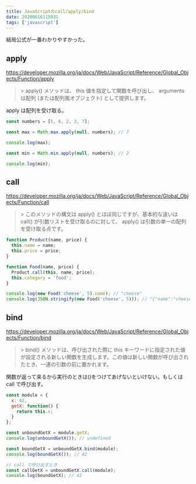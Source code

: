 ```yaml
---
title: JavaScriptのcall/apply/bind
date: 20200616115031
tags: ['javascript']
---
```


結局公式が一番わかりやすかった。

## apply
https://developer.mozilla.org/ja/docs/Web/JavaScript/Reference/Global_Objects/Function/apply

> \> apply() メソッドは、 this 値を指定して関数を呼び出し、 arguments は配列 (または配列風オブジェクト) として提供します。

apply は配列を受け取る。

```js
const numbers = [5, 6, 2, 3, 7];

const max = Math.max.apply(null, numbers); // 7

console.log(max);

const min = Math.min.apply(null, numbers); // 2

console.log(min);
```

## call
https://developer.mozilla.org/ja/docs/Web/JavaScript/Reference/Global_Objects/Function/call

> \> このメソッドの構文は apply() とほぼ同じですが、基本的な違いは call() が引数リストを受け取るのに対して、 apply() は引数の単一の配列を受け取る点です。

```js
function Product(name, price) {
  this.name = name;
  this.price = price;
}

function Food(name, price) {
  Product.call(this, name, price);
  this.category = 'food';
}

console.log(new Food('cheese', 5).name); // "cheese"
console.log(JSON.stringify(new Food('cheese', 5))); // "{"name":"cheese","price":5,"category":"food"}"
```

## bind
https://developer.mozilla.org/ja/docs/Web/JavaScript/Reference/Global_Objects/Function/bind

> \> bind() メソッドは、呼び出された際に this キーワードに指定された値が設定される新しい関数を生成します。この値は新しい関数が呼び出されたとき、一連の引数の前に置かれます。

関数が返って来るから実行のときは()をつけてあげないといけない。もしくは call で呼び出す。

```js
const module = {
  x: 42,
  getX: function() {
    return this.x;
  }
};

const unboundGetX = module.getX;
console.log(unboundGetX()); // undefined

const boundGetX = unboundGetX.bind(module);
console.log(boundGetX()); // 42

// call で呼び出すとき
const callGetX = unboundGetX.call(module);
console.log(boundGetX); // 42
```
